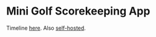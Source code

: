 # Mini Golf Scorekeeping App

Timeline [here](https://conjfrnk.com/minigolf.html). Also [self-hosted](https://git.loftyields.com/mini-golf-scores/tree).
